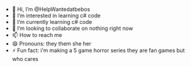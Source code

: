- 👋 Hi, I’m @HelpWantedatbebos
- 👀 I’m interested in learning c# code
- 🌱 I’m currently learning c# code
- 💞️ I’m looking to collaborate on nothing right now
- 📫 How to reach me
- 😄 Pronouns: they them she her
- ⚡ Fun fact: i'm making a 5 game horror series they are fan games but who cares

<!---
HelpWantedatbebos/HelpWantedatbebos is a ✨ special ✨ repository because its `README.md` (this file) appears on your GitHub profile.
You can click the Preview link to take a look at your changes.
--->
